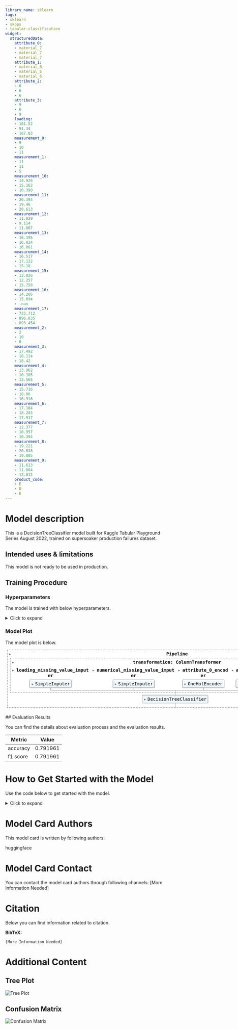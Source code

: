 ```yaml
---
library_name: sklearn
tags:
- sklearn
- skops
- tabular-classification
widget:
  structuredData:
    attribute_0:
    - material_7
    - material_7
    - material_7
    attribute_1:
    - material_6
    - material_5
    - material_6
    attribute_2:
    - 6
    - 6
    - 6
    attribute_3:
    - 9
    - 6
    - 9
    loading:
    - 101.52
    - 91.34
    - 167.03
    measurement_0:
    - 9
    - 10
    - 11
    measurement_1:
    - 11
    - 11
    - 5
    measurement_10:
    - 14.926
    - 15.162
    - 16.398
    measurement_11:
    - 20.394
    - 19.46
    - 20.613
    measurement_12:
    - 11.829
    - 9.114
    - 11.007
    measurement_13:
    - 16.195
    - 16.024
    - 16.061
    measurement_14:
    - 16.517
    - 17.132
    - 15.18
    measurement_15:
    - 13.826
    - 12.257
    - 15.758
    measurement_16:
    - 14.206
    - 15.094
    - .nan
    measurement_17:
    - 723.712
    - 896.835
    - 893.454
    measurement_2:
    - 2
    - 10
    - 6
    measurement_3:
    - 17.492
    - 18.114
    - 18.42
    measurement_4:
    - 13.962
    - 10.185
    - 13.565
    measurement_5:
    - 15.716
    - 18.06
    - 16.916
    measurement_6:
    - 17.104
    - 18.283
    - 17.917
    measurement_7:
    - 12.377
    - 10.957
    - 10.394
    measurement_8:
    - 19.221
    - 20.638
    - 19.805
    measurement_9:
    - 11.613
    - 11.804
    - 12.012
    product_code:
    - E
    - D
    - E
---
```


# Model description

This is a DecisionTreeClassifier model built for Kaggle Tabular Playground Series August 2022, trained on supersoaker production failures dataset.

## Intended uses & limitations

This model is not ready to be used in production.

## Training Procedure

### Hyperparameters

The model is trained with below hyperparameters.

<details>
<summary> Click to expand </summary>

| Hyperparameter                                                  | Value                                                                                                                                                                                                                                                                                                                                                                                                                                                                                                                                                                                          |
|-----------------------------------------------------------------|------------------------------------------------------------------------------------------------------------------------------------------------------------------------------------------------------------------------------------------------------------------------------------------------------------------------------------------------------------------------------------------------------------------------------------------------------------------------------------------------------------------------------------------------------------------------------------------------|
| memory                                                          |                                                                                                                                                                                                                                                                                                                                                                                                                                                                                                                                                                                                |
| steps                                                           | [('transformation', ColumnTransformer(transformers=[('loading_missing_value_imputer',
                                 SimpleImputer(), ['loading']),
                                ('numerical_missing_value_imputer',
                                 SimpleImputer(),
                                 ['loading', 'measurement_3', 'measurement_4',
                                  'measurement_5', 'measurement_6',
                                  'measurement_7', 'measurement_8',
                                  'measurement_9', 'measurement_10',
                                  'measurement_11', 'measurement_12',
                                  'measurement_13', 'measurement_14',
                                  'measurement_15', 'measurement_16',
                                  'measurement_17']),
                                ('attribute_0_encoder', OneHotEncoder(),
                                 ['attribute_0']),
                                ('attribute_1_encoder', OneHotEncoder(),
                                 ['attribute_1']),
                                ('product_code_encoder', OneHotEncoder(),
                                 ['product_code'])])), ('model', DecisionTreeClassifier(max_depth=4))]                                                                                                                                                                                                                                                                                                                                                                                                                                                                                                                                                                                                |
| verbose                                                         | False                                                                                                                                                                                                                                                                                                                                                                                                                                                                                                                                                                                          |
| transformation                                                  | ColumnTransformer(transformers=[('loading_missing_value_imputer',
                                 SimpleImputer(), ['loading']),
                                ('numerical_missing_value_imputer',
                                 SimpleImputer(),
                                 ['loading', 'measurement_3', 'measurement_4',
                                  'measurement_5', 'measurement_6',
                                  'measurement_7', 'measurement_8',
                                  'measurement_9', 'measurement_10',
                                  'measurement_11', 'measurement_12',
                                  'measurement_13', 'measurement_14',
                                  'measurement_15', 'measurement_16',
                                  'measurement_17']),
                                ('attribute_0_encoder', OneHotEncoder(),
                                 ['attribute_0']),
                                ('attribute_1_encoder', OneHotEncoder(),
                                 ['attribute_1']),
                                ('product_code_encoder', OneHotEncoder(),
                                 ['product_code'])])                                                                                                                                                                                                                                                                                                                                                                                                                                                                                                                                                                                                |
| model                                                           | DecisionTreeClassifier(max_depth=4)                                                                                                                                                                                                                                                                                                                                                                                                                                                                                                                                                            |
| transformation__n_jobs                                          |                                                                                                                                                                                                                                                                                                                                                                                                                                                                                                                                                                                                |
| transformation__remainder                                       | drop                                                                                                                                                                                                                                                                                                                                                                                                                                                                                                                                                                                           |
| transformation__sparse_threshold                                | 0.3                                                                                                                                                                                                                                                                                                                                                                                                                                                                                                                                                                                            |
| transformation__transformer_weights                             |                                                                                                                                                                                                                                                                                                                                                                                                                                                                                                                                                                                                |
| transformation__transformers                                    | [('loading_missing_value_imputer', SimpleImputer(), ['loading']), ('numerical_missing_value_imputer', SimpleImputer(), ['loading', 'measurement_3', 'measurement_4', 'measurement_5', 'measurement_6', 'measurement_7', 'measurement_8', 'measurement_9', 'measurement_10', 'measurement_11', 'measurement_12', 'measurement_13', 'measurement_14', 'measurement_15', 'measurement_16', 'measurement_17']), ('attribute_0_encoder', OneHotEncoder(), ['attribute_0']), ('attribute_1_encoder', OneHotEncoder(), ['attribute_1']), ('product_code_encoder', OneHotEncoder(), ['product_code'])] |
| transformation__verbose                                         | False                                                                                                                                                                                                                                                                                                                                                                                                                                                                                                                                                                                          |
| transformation__verbose_feature_names_out                       | True                                                                                                                                                                                                                                                                                                                                                                                                                                                                                                                                                                                           |
| transformation__loading_missing_value_imputer                   | SimpleImputer()                                                                                                                                                                                                                                                                                                                                                                                                                                                                                                                                                                                |
| transformation__numerical_missing_value_imputer                 | SimpleImputer()                                                                                                                                                                                                                                                                                                                                                                                                                                                                                                                                                                                |
| transformation__attribute_0_encoder                             | OneHotEncoder()                                                                                                                                                                                                                                                                                                                                                                                                                                                                                                                                                                                |
| transformation__attribute_1_encoder                             | OneHotEncoder()                                                                                                                                                                                                                                                                                                                                                                                                                                                                                                                                                                                |
| transformation__product_code_encoder                            | OneHotEncoder()                                                                                                                                                                                                                                                                                                                                                                                                                                                                                                                                                                                |
| transformation__loading_missing_value_imputer__add_indicator    | False                                                                                                                                                                                                                                                                                                                                                                                                                                                                                                                                                                                          |
| transformation__loading_missing_value_imputer__copy             | True                                                                                                                                                                                                                                                                                                                                                                                                                                                                                                                                                                                           |
| transformation__loading_missing_value_imputer__fill_value       |                                                                                                                                                                                                                                                                                                                                                                                                                                                                                                                                                                                                |
| transformation__loading_missing_value_imputer__missing_values   | nan                                                                                                                                                                                                                                                                                                                                                                                                                                                                                                                                                                                            |
| transformation__loading_missing_value_imputer__strategy         | mean                                                                                                                                                                                                                                                                                                                                                                                                                                                                                                                                                                                           |
| transformation__loading_missing_value_imputer__verbose          | 0                                                                                                                                                                                                                                                                                                                                                                                                                                                                                                                                                                                              |
| transformation__numerical_missing_value_imputer__add_indicator  | False                                                                                                                                                                                                                                                                                                                                                                                                                                                                                                                                                                                          |
| transformation__numerical_missing_value_imputer__copy           | True                                                                                                                                                                                                                                                                                                                                                                                                                                                                                                                                                                                           |
| transformation__numerical_missing_value_imputer__fill_value     |                                                                                                                                                                                                                                                                                                                                                                                                                                                                                                                                                                                                |
| transformation__numerical_missing_value_imputer__missing_values | nan                                                                                                                                                                                                                                                                                                                                                                                                                                                                                                                                                                                            |
| transformation__numerical_missing_value_imputer__strategy       | mean                                                                                                                                                                                                                                                                                                                                                                                                                                                                                                                                                                                           |
| transformation__numerical_missing_value_imputer__verbose        | 0                                                                                                                                                                                                                                                                                                                                                                                                                                                                                                                                                                                              |
| transformation__attribute_0_encoder__categories                 | auto                                                                                                                                                                                                                                                                                                                                                                                                                                                                                                                                                                                           |
| transformation__attribute_0_encoder__drop                       |                                                                                                                                                                                                                                                                                                                                                                                                                                                                                                                                                                                                |
| transformation__attribute_0_encoder__dtype                      | <class 'numpy.float64'>                                                                                                                                                                                                                                                                                                                                                                                                                                                                                                                                                                        |
| transformation__attribute_0_encoder__handle_unknown             | error                                                                                                                                                                                                                                                                                                                                                                                                                                                                                                                                                                                          |
| transformation__attribute_0_encoder__sparse                     | True                                                                                                                                                                                                                                                                                                                                                                                                                                                                                                                                                                                           |
| transformation__attribute_1_encoder__categories                 | auto                                                                                                                                                                                                                                                                                                                                                                                                                                                                                                                                                                                           |
| transformation__attribute_1_encoder__drop                       |                                                                                                                                                                                                                                                                                                                                                                                                                                                                                                                                                                                                |
| transformation__attribute_1_encoder__dtype                      | <class 'numpy.float64'>                                                                                                                                                                                                                                                                                                                                                                                                                                                                                                                                                                        |
| transformation__attribute_1_encoder__handle_unknown             | error                                                                                                                                                                                                                                                                                                                                                                                                                                                                                                                                                                                          |
| transformation__attribute_1_encoder__sparse                     | True                                                                                                                                                                                                                                                                                                                                                                                                                                                                                                                                                                                           |
| transformation__product_code_encoder__categories                | auto                                                                                                                                                                                                                                                                                                                                                                                                                                                                                                                                                                                           |
| transformation__product_code_encoder__drop                      |                                                                                                                                                                                                                                                                                                                                                                                                                                                                                                                                                                                                |
| transformation__product_code_encoder__dtype                     | <class 'numpy.float64'>                                                                                                                                                                                                                                                                                                                                                                                                                                                                                                                                                                        |
| transformation__product_code_encoder__handle_unknown            | error                                                                                                                                                                                                                                                                                                                                                                                                                                                                                                                                                                                          |
| transformation__product_code_encoder__sparse                    | True                                                                                                                                                                                                                                                                                                                                                                                                                                                                                                                                                                                           |
| model__ccp_alpha                                                | 0.0                                                                                                                                                                                                                                                                                                                                                                                                                                                                                                                                                                                            |
| model__class_weight                                             |                                                                                                                                                                                                                                                                                                                                                                                                                                                                                                                                                                                                |
| model__criterion                                                | gini                                                                                                                                                                                                                                                                                                                                                                                                                                                                                                                                                                                           |
| model__max_depth                                                | 4                                                                                                                                                                                                                                                                                                                                                                                                                                                                                                                                                                                              |
| model__max_features                                             |                                                                                                                                                                                                                                                                                                                                                                                                                                                                                                                                                                                                |
| model__max_leaf_nodes                                           |                                                                                                                                                                                                                                                                                                                                                                                                                                                                                                                                                                                                |
| model__min_impurity_decrease                                    | 0.0                                                                                                                                                                                                                                                                                                                                                                                                                                                                                                                                                                                            |
| model__min_samples_leaf                                         | 1                                                                                                                                                                                                                                                                                                                                                                                                                                                                                                                                                                                              |
| model__min_samples_split                                        | 2                                                                                                                                                                                                                                                                                                                                                                                                                                                                                                                                                                                              |
| model__min_weight_fraction_leaf                                 | 0.0                                                                                                                                                                                                                                                                                                                                                                                                                                                                                                                                                                                            |
| model__random_state                                             |                                                                                                                                                                                                                                                                                                                                                                                                                                                                                                                                                                                                |
| model__splitter                                                 | best                                                                                                                                                                                                                                                                                                                                                                                                                                                                                                                                                                                           |

</details>

### Model Plot

The model plot is below.

<style>#sk-b5518c10-fd7e-49af-b124-60d3dd3d0f86 {color: black;background-color: white;}#sk-b5518c10-fd7e-49af-b124-60d3dd3d0f86 pre{padding: 0;}#sk-b5518c10-fd7e-49af-b124-60d3dd3d0f86 div.sk-toggleable {background-color: white;}#sk-b5518c10-fd7e-49af-b124-60d3dd3d0f86 label.sk-toggleable__label {cursor: pointer;display: block;width: 100%;margin-bottom: 0;padding: 0.3em;box-sizing: border-box;text-align: center;}#sk-b5518c10-fd7e-49af-b124-60d3dd3d0f86 label.sk-toggleable__label-arrow:before {content: "▸";float: left;margin-right: 0.25em;color: #696969;}#sk-b5518c10-fd7e-49af-b124-60d3dd3d0f86 label.sk-toggleable__label-arrow:hover:before {color: black;}#sk-b5518c10-fd7e-49af-b124-60d3dd3d0f86 div.sk-estimator:hover label.sk-toggleable__label-arrow:before {color: black;}#sk-b5518c10-fd7e-49af-b124-60d3dd3d0f86 div.sk-toggleable__content {max-height: 0;max-width: 0;overflow: hidden;text-align: left;background-color: #f0f8ff;}#sk-b5518c10-fd7e-49af-b124-60d3dd3d0f86 div.sk-toggleable__content pre {margin: 0.2em;color: black;border-radius: 0.25em;background-color: #f0f8ff;}#sk-b5518c10-fd7e-49af-b124-60d3dd3d0f86 input.sk-toggleable__control:checked~div.sk-toggleable__content {max-height: 200px;max-width: 100%;overflow: auto;}#sk-b5518c10-fd7e-49af-b124-60d3dd3d0f86 input.sk-toggleable__control:checked~label.sk-toggleable__label-arrow:before {content: "▾";}#sk-b5518c10-fd7e-49af-b124-60d3dd3d0f86 div.sk-estimator input.sk-toggleable__control:checked~label.sk-toggleable__label {background-color: #d4ebff;}#sk-b5518c10-fd7e-49af-b124-60d3dd3d0f86 div.sk-label input.sk-toggleable__control:checked~label.sk-toggleable__label {background-color: #d4ebff;}#sk-b5518c10-fd7e-49af-b124-60d3dd3d0f86 input.sk-hidden--visually {border: 0;clip: rect(1px 1px 1px 1px);clip: rect(1px, 1px, 1px, 1px);height: 1px;margin: -1px;overflow: hidden;padding: 0;position: absolute;width: 1px;}#sk-b5518c10-fd7e-49af-b124-60d3dd3d0f86 div.sk-estimator {font-family: monospace;background-color: #f0f8ff;border: 1px dotted black;border-radius: 0.25em;box-sizing: border-box;margin-bottom: 0.5em;}#sk-b5518c10-fd7e-49af-b124-60d3dd3d0f86 div.sk-estimator:hover {background-color: #d4ebff;}#sk-b5518c10-fd7e-49af-b124-60d3dd3d0f86 div.sk-parallel-item::after {content: "";width: 100%;border-bottom: 1px solid gray;flex-grow: 1;}#sk-b5518c10-fd7e-49af-b124-60d3dd3d0f86 div.sk-label:hover label.sk-toggleable__label {background-color: #d4ebff;}#sk-b5518c10-fd7e-49af-b124-60d3dd3d0f86 div.sk-serial::before {content: "";position: absolute;border-left: 1px solid gray;box-sizing: border-box;top: 2em;bottom: 0;left: 50%;}#sk-b5518c10-fd7e-49af-b124-60d3dd3d0f86 div.sk-serial {display: flex;flex-direction: column;align-items: center;background-color: white;padding-right: 0.2em;padding-left: 0.2em;}#sk-b5518c10-fd7e-49af-b124-60d3dd3d0f86 div.sk-item {z-index: 1;}#sk-b5518c10-fd7e-49af-b124-60d3dd3d0f86 div.sk-parallel {display: flex;align-items: stretch;justify-content: center;background-color: white;}#sk-b5518c10-fd7e-49af-b124-60d3dd3d0f86 div.sk-parallel::before {content: "";position: absolute;border-left: 1px solid gray;box-sizing: border-box;top: 2em;bottom: 0;left: 50%;}#sk-b5518c10-fd7e-49af-b124-60d3dd3d0f86 div.sk-parallel-item {display: flex;flex-direction: column;position: relative;background-color: white;}#sk-b5518c10-fd7e-49af-b124-60d3dd3d0f86 div.sk-parallel-item:first-child::after {align-self: flex-end;width: 50%;}#sk-b5518c10-fd7e-49af-b124-60d3dd3d0f86 div.sk-parallel-item:last-child::after {align-self: flex-start;width: 50%;}#sk-b5518c10-fd7e-49af-b124-60d3dd3d0f86 div.sk-parallel-item:only-child::after {width: 0;}#sk-b5518c10-fd7e-49af-b124-60d3dd3d0f86 div.sk-dashed-wrapped {border: 1px dashed gray;margin: 0 0.4em 0.5em 0.4em;box-sizing: border-box;padding-bottom: 0.4em;background-color: white;position: relative;}#sk-b5518c10-fd7e-49af-b124-60d3dd3d0f86 div.sk-label label {font-family: monospace;font-weight: bold;background-color: white;display: inline-block;line-height: 1.2em;}#sk-b5518c10-fd7e-49af-b124-60d3dd3d0f86 div.sk-label-container {position: relative;z-index: 2;text-align: center;}#sk-b5518c10-fd7e-49af-b124-60d3dd3d0f86 div.sk-container {/* jupyter's `normalize.less` sets `[hidden] { display: none; }` but bootstrap.min.css set `[hidden] { display: none !important; }` so we also need the `!important` here to be able to override the default hidden behavior on the sphinx rendered scikit-learn.org. See: https://github.com/scikit-learn/scikit-learn/issues/21755 */display: inline-block !important;position: relative;}#sk-b5518c10-fd7e-49af-b124-60d3dd3d0f86 div.sk-text-repr-fallback {display: none;}</style><div id="sk-b5518c10-fd7e-49af-b124-60d3dd3d0f86" class="sk-top-container"><div class="sk-text-repr-fallback"><pre>Pipeline(steps=[(&#x27;transformation&#x27;,ColumnTransformer(transformers=[(&#x27;loading_missing_value_imputer&#x27;,SimpleImputer(),[&#x27;loading&#x27;]),(&#x27;numerical_missing_value_imputer&#x27;,SimpleImputer(),[&#x27;loading&#x27;, &#x27;measurement_3&#x27;,&#x27;measurement_4&#x27;,&#x27;measurement_5&#x27;,&#x27;measurement_6&#x27;,&#x27;measurement_7&#x27;,&#x27;measurement_8&#x27;,&#x27;measurement_9&#x27;,&#x27;measurement_10&#x27;,&#x27;measurement_11&#x27;,&#x27;measurement_12&#x27;,&#x27;measurement_13&#x27;,&#x27;measurement_14&#x27;,&#x27;measurement_15&#x27;,&#x27;measurement_16&#x27;,&#x27;measurement_17&#x27;]),(&#x27;attribute_0_encoder&#x27;,OneHotEncoder(),[&#x27;attribute_0&#x27;]),(&#x27;attribute_1_encoder&#x27;,OneHotEncoder(),[&#x27;attribute_1&#x27;]),(&#x27;product_code_encoder&#x27;,OneHotEncoder(),[&#x27;product_code&#x27;])])),(&#x27;model&#x27;, DecisionTreeClassifier(max_depth=4))])</pre><b>Please rerun this cell to show the HTML repr or trust the notebook.</b></div><div class="sk-container" hidden><div class="sk-item sk-dashed-wrapped"><div class="sk-label-container"><div class="sk-label sk-toggleable"><input class="sk-toggleable__control sk-hidden--visually" id="48fbfeb0-e954-46f7-9a36-8dfe86284fca" type="checkbox" ><label for="48fbfeb0-e954-46f7-9a36-8dfe86284fca" class="sk-toggleable__label sk-toggleable__label-arrow">Pipeline</label><div class="sk-toggleable__content"><pre>Pipeline(steps=[(&#x27;transformation&#x27;,ColumnTransformer(transformers=[(&#x27;loading_missing_value_imputer&#x27;,SimpleImputer(),[&#x27;loading&#x27;]),(&#x27;numerical_missing_value_imputer&#x27;,SimpleImputer(),[&#x27;loading&#x27;, &#x27;measurement_3&#x27;,&#x27;measurement_4&#x27;,&#x27;measurement_5&#x27;,&#x27;measurement_6&#x27;,&#x27;measurement_7&#x27;,&#x27;measurement_8&#x27;,&#x27;measurement_9&#x27;,&#x27;measurement_10&#x27;,&#x27;measurement_11&#x27;,&#x27;measurement_12&#x27;,&#x27;measurement_13&#x27;,&#x27;measurement_14&#x27;,&#x27;measurement_15&#x27;,&#x27;measurement_16&#x27;,&#x27;measurement_17&#x27;]),(&#x27;attribute_0_encoder&#x27;,OneHotEncoder(),[&#x27;attribute_0&#x27;]),(&#x27;attribute_1_encoder&#x27;,OneHotEncoder(),[&#x27;attribute_1&#x27;]),(&#x27;product_code_encoder&#x27;,OneHotEncoder(),[&#x27;product_code&#x27;])])),(&#x27;model&#x27;, DecisionTreeClassifier(max_depth=4))])</pre></div></div></div><div class="sk-serial"><div class="sk-item sk-dashed-wrapped"><div class="sk-label-container"><div class="sk-label sk-toggleable"><input class="sk-toggleable__control sk-hidden--visually" id="157828b7-30d1-4b5b-b25e-971143379fff" type="checkbox" ><label for="157828b7-30d1-4b5b-b25e-971143379fff" class="sk-toggleable__label sk-toggleable__label-arrow">transformation: ColumnTransformer</label><div class="sk-toggleable__content"><pre>ColumnTransformer(transformers=[(&#x27;loading_missing_value_imputer&#x27;,SimpleImputer(), [&#x27;loading&#x27;]),(&#x27;numerical_missing_value_imputer&#x27;,SimpleImputer(),[&#x27;loading&#x27;, &#x27;measurement_3&#x27;, &#x27;measurement_4&#x27;,&#x27;measurement_5&#x27;, &#x27;measurement_6&#x27;,&#x27;measurement_7&#x27;, &#x27;measurement_8&#x27;,&#x27;measurement_9&#x27;, &#x27;measurement_10&#x27;,&#x27;measurement_11&#x27;, &#x27;measurement_12&#x27;,&#x27;measurement_13&#x27;, &#x27;measurement_14&#x27;,&#x27;measurement_15&#x27;, &#x27;measurement_16&#x27;,&#x27;measurement_17&#x27;]),(&#x27;attribute_0_encoder&#x27;, OneHotEncoder(),[&#x27;attribute_0&#x27;]),(&#x27;attribute_1_encoder&#x27;, OneHotEncoder(),[&#x27;attribute_1&#x27;]),(&#x27;product_code_encoder&#x27;, OneHotEncoder(),[&#x27;product_code&#x27;])])</pre></div></div></div><div class="sk-parallel"><div class="sk-parallel-item"><div class="sk-item"><div class="sk-label-container"><div class="sk-label sk-toggleable"><input class="sk-toggleable__control sk-hidden--visually" id="3bde7e44-3687-4b99-a3b7-b4e87023ec85" type="checkbox" ><label for="3bde7e44-3687-4b99-a3b7-b4e87023ec85" class="sk-toggleable__label sk-toggleable__label-arrow">loading_missing_value_imputer</label><div class="sk-toggleable__content"><pre>[&#x27;loading&#x27;]</pre></div></div></div><div class="sk-serial"><div class="sk-item"><div class="sk-estimator sk-toggleable"><input class="sk-toggleable__control sk-hidden--visually" id="ef9279cb-7d77-4ef1-aafe-26e433e2a615" type="checkbox" ><label for="ef9279cb-7d77-4ef1-aafe-26e433e2a615" class="sk-toggleable__label sk-toggleable__label-arrow">SimpleImputer</label><div class="sk-toggleable__content"><pre>SimpleImputer()</pre></div></div></div></div></div></div><div class="sk-parallel-item"><div class="sk-item"><div class="sk-label-container"><div class="sk-label sk-toggleable"><input class="sk-toggleable__control sk-hidden--visually" id="b079e8d7-f789-4622-ad66-197193ef0061" type="checkbox" ><label for="b079e8d7-f789-4622-ad66-197193ef0061" class="sk-toggleable__label sk-toggleable__label-arrow">numerical_missing_value_imputer</label><div class="sk-toggleable__content"><pre>[&#x27;loading&#x27;, &#x27;measurement_3&#x27;, &#x27;measurement_4&#x27;, &#x27;measurement_5&#x27;, &#x27;measurement_6&#x27;, &#x27;measurement_7&#x27;, &#x27;measurement_8&#x27;, &#x27;measurement_9&#x27;, &#x27;measurement_10&#x27;, &#x27;measurement_11&#x27;, &#x27;measurement_12&#x27;, &#x27;measurement_13&#x27;, &#x27;measurement_14&#x27;, &#x27;measurement_15&#x27;, &#x27;measurement_16&#x27;, &#x27;measurement_17&#x27;]</pre></div></div></div><div class="sk-serial"><div class="sk-item"><div class="sk-estimator sk-toggleable"><input class="sk-toggleable__control sk-hidden--visually" id="969f6026-8077-468a-b332-8ceb69bac4e9" type="checkbox" ><label for="969f6026-8077-468a-b332-8ceb69bac4e9" class="sk-toggleable__label sk-toggleable__label-arrow">SimpleImputer</label><div class="sk-toggleable__content"><pre>SimpleImputer()</pre></div></div></div></div></div></div><div class="sk-parallel-item"><div class="sk-item"><div class="sk-label-container"><div class="sk-label sk-toggleable"><input class="sk-toggleable__control sk-hidden--visually" id="5bb6cc8f-c971-47b8-a1bc-fe8053602d5c" type="checkbox" ><label for="5bb6cc8f-c971-47b8-a1bc-fe8053602d5c" class="sk-toggleable__label sk-toggleable__label-arrow">attribute_0_encoder</label><div class="sk-toggleable__content"><pre>[&#x27;attribute_0&#x27;]</pre></div></div></div><div class="sk-serial"><div class="sk-item"><div class="sk-estimator sk-toggleable"><input class="sk-toggleable__control sk-hidden--visually" id="8a841657-38e1-41bb-b8f9-5ad2cc25f7d3" type="checkbox" ><label for="8a841657-38e1-41bb-b8f9-5ad2cc25f7d3" class="sk-toggleable__label sk-toggleable__label-arrow">OneHotEncoder</label><div class="sk-toggleable__content"><pre>OneHotEncoder()</pre></div></div></div></div></div></div><div class="sk-parallel-item"><div class="sk-item"><div class="sk-label-container"><div class="sk-label sk-toggleable"><input class="sk-toggleable__control sk-hidden--visually" id="be08add7-98fc-40b5-a259-d462d738780a" type="checkbox" ><label for="be08add7-98fc-40b5-a259-d462d738780a" class="sk-toggleable__label sk-toggleable__label-arrow">attribute_1_encoder</label><div class="sk-toggleable__content"><pre>[&#x27;attribute_1&#x27;]</pre></div></div></div><div class="sk-serial"><div class="sk-item"><div class="sk-estimator sk-toggleable"><input class="sk-toggleable__control sk-hidden--visually" id="cf07a6c2-b92e-40b1-9862-2c1ca3baab47" type="checkbox" ><label for="cf07a6c2-b92e-40b1-9862-2c1ca3baab47" class="sk-toggleable__label sk-toggleable__label-arrow">OneHotEncoder</label><div class="sk-toggleable__content"><pre>OneHotEncoder()</pre></div></div></div></div></div></div><div class="sk-parallel-item"><div class="sk-item"><div class="sk-label-container"><div class="sk-label sk-toggleable"><input class="sk-toggleable__control sk-hidden--visually" id="244735dc-f1e1-458c-a1c6-60ef847b9cae" type="checkbox" ><label for="244735dc-f1e1-458c-a1c6-60ef847b9cae" class="sk-toggleable__label sk-toggleable__label-arrow">product_code_encoder</label><div class="sk-toggleable__content"><pre>[&#x27;product_code&#x27;]</pre></div></div></div><div class="sk-serial"><div class="sk-item"><div class="sk-estimator sk-toggleable"><input class="sk-toggleable__control sk-hidden--visually" id="2f1a1c41-e1c4-40ce-afd9-9658030b3423" type="checkbox" ><label for="2f1a1c41-e1c4-40ce-afd9-9658030b3423" class="sk-toggleable__label sk-toggleable__label-arrow">OneHotEncoder</label><div class="sk-toggleable__content"><pre>OneHotEncoder()</pre></div></div></div></div></div></div></div></div><div class="sk-item"><div class="sk-estimator sk-toggleable"><input class="sk-toggleable__control sk-hidden--visually" id="25044b48-b814-45f9-a75b-9ee472bdc79c" type="checkbox" ><label for="25044b48-b814-45f9-a75b-9ee472bdc79c" class="sk-toggleable__label sk-toggleable__label-arrow">DecisionTreeClassifier</label><div class="sk-toggleable__content"><pre>DecisionTreeClassifier(max_depth=4)</pre></div></div></div></div></div></div></div>

## Evaluation Results

You can find the details about evaluation process and the evaluation results.



| Metric   |    Value |
|----------|----------|
| accuracy | 0.791961 |
| f1 score | 0.791961 |

# How to Get Started with the Model

Use the code below to get started with the model.

<details>
<summary> Click to expand </summary>

```python
import pickle 
with open(decision-tree-playground-kaggle/model.pkl, 'rb') as file: 
    clf = pickle.load(file)
```

</details>




# Model Card Authors

This model card is written by following authors:

huggingface

# Model Card Contact

You can contact the model card authors through following channels:
[More Information Needed]

# Citation

Below you can find information related to citation.

**BibTeX:**
```
[More Information Needed]
```


# Additional Content

## Tree Plot

![Tree Plot](tree.png)

## Confusion Matrix

![Confusion Matrix](confusion_matrix.png)